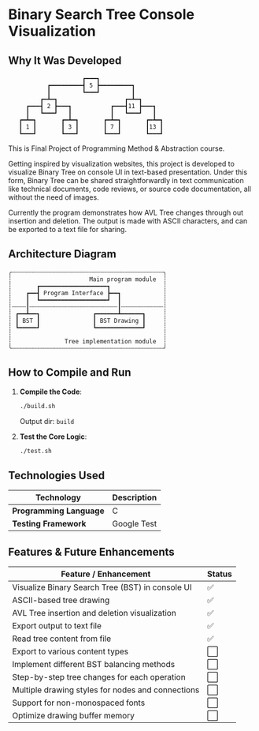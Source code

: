 # Binary Search Tree Console Visualization

## Why It Was Developed

```
                     ┏━━━┓                     
           ┏━━━━━━━━━┫ 5 ┣━━━━━━━━━┓           
           ┃         ┗━━━┛         ┃           
         ┏━┻━┓                   ┏━┻━┓         
     ┏━━━┫ 2 ┣━━━┓           ┏━━━┫11 ┣━━━┓     
     ┃   ┗━━━┛   ┃           ┃   ┗━━━┛   ┃     
   ┏━┻━┓       ┏━┻━┓       ┏━┻━┓       ┏━┻━┓   
   ┃ 1 ┃       ┃ 3 ┃       ┃ 7 ┃       ┃13 ┃   
   ┗━━━┛       ┗━━━┛       ┗━━━┛       ┗━━━┛
```
This is Final Project of Programming Method & Abstraction course.

Getting inspired by visualization websites, this project is developed to
visualize Binary Tree on console UI in text-based presentation. Under this form, Binary Tree can be shared straightforwardly in text communication like technical documents, code reviews, or source code documentation, all without the need of images.

Currently the program demonstrates how AVL Tree changes through out insertion and deletion. The output is made with ASCII characters, and can be exported to a text file for sharing.

## Architecture Diagram
```
╭┄┄┄┄┄┄┄┄┄┄┄┄┄┄┄┄┄┄┄┄┄┄┄┄┄┄┄┄┄┄┄┄┄┄┄┄┄┄┄┄┄┄┄╮
┆                      Main program module  ┆
┆       ┏━━━━━━━━━━━━━━━━━━━┓               ┆ 
┆    ┏━━┫ Program Interface ┣━━┓            ┆
┆    ┃  ┗━━━━━━━━━━━━━━━━━━━┛  ┃            ┆
┆┄┄┄┄┃┄┄┄┄┄┄┄┄┄┄┄┄┄┄┄┄┄┄┄┄┄┄┄┄┄┃┄┄┄┄┄┄┄┄┄┄┄┄┆
┆ ┏━━┻━━┓               ┏━━━━━━┻━━━━━━┓     ┆
┆ ┃ BST ┃               ┃ BST Drawing ┃     ┆
┆ ┗━━━━━┛               ┗━━━━━━━━━━━━━┛     ┆
┆                                           ┆
┆               Tree implementation module  ┆ 
╰┄┄┄┄┄┄┄┄┄┄┄┄┄┄┄┄┄┄┄┄┄┄┄┄┄┄┄┄┄┄┄┄┄┄┄┄┄┄┄┄┄┄┄╯
```

## How to Compile and Run
   
1. **Compile the Code**:
   ```bash
   ./build.sh
   ```
   Output dir: `build`

1. **Test the Core Logic**:
   ```bash
   ./test.sh
   ```

## Technologies Used

| **Technology**         | **Description**                                   |
|-------------------------|---------------------------------------------------|
| **Programming Language**| C                                             |
| **Testing Framework**   | Google Test                     |

## Features & Future Enhancements

| Feature / Enhancement                                      | Status      |
|------------------------------------------------------------|-------------|
| Visualize Binary Search Tree (BST) in console UI           | ✅  |
| ASCII-based tree drawing                                   | ✅  |
| AVL Tree insertion and deletion visualization              | ✅  |
| Export output to text file                                 | ✅  |
| Read tree content from file                                | ✅  |
| Export to various content types                            | ⬜  |
| Implement different BST balancing methods                  | ⬜  |
| Step-by-step tree changes for each operation               | ⬜  |
| Multiple drawing styles for nodes and connections          | ⬜  |
| Support for non-monospaced fonts                           | ⬜  |
| Optimize drawing buffer memory                             | ⬜  |
